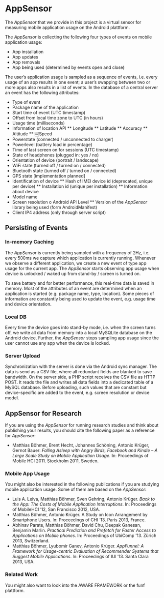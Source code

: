 # AppSensor

The _AppSensor_ that we provide in this project is a virtual sensor for measuring mobile application usage on the Android plattform.

The _AppSensor_ is collecting the following four types of events on mobile application usage:

* App installation
* App updates
* App removals
* App being used (determined by events open and close)

The user’s application usage is sampled as a sequence of events, i.e. every usage of an app results in one event; a user’s swapping between two or more apps also results in a list of events. In the database of a central server an event has the following attributes:
* Type of event
* Package name of the application
* Start time of event (UTC timestamp)
* Offset from local time zone to UTC (in hours)
* Usage time (milliseconds)
* Information of location API
** Longitude
** Latitude
** Accuracy
** Altitude
** ￼Speed
* Powerstate (connected / unconnected to charger)
* Powerlevel (battery load in percentage)
* Time of last screen on for sessions (UTC timestamp)
* State of headphones (plugged in: yes / no)
* Orientation of device (portrait / landscape)
* WiFi state (turned off / turned on / connected)
* Bluetooth state (turned off / turned on / connected)
* GPS state [implementation planned]
* Identification of device
** Hash of IMEI device id (deprecated, unique per device)
** Installation id (unique per installation)
** Information about device
* Model name
* Screen resolution o Android API Level
** Version of the _AppSensor_ library being used (form AndroidManifest)
* Client IP4 address (only through server script)

## Persisting of Events 

### In-memory Caching
The _AppSensor_ is currently being sampled with a frequency of 2Hz, i.e. every 500ms we capture which application is currently running. Whenever we observe a different application, we create a new event of type app usage for the current app. The _AppSensor_ starts observing app usage when device is unlocked / waked up from stand-by / screen is turned on.

To save battery and for better performance, this real-time data is saved in memory. Most of the attributes of an event are determined when an application is started (e.g. package name, type, location). Some pieces of information are constantly being used to update the event, e.g. usage time and device orientation.

### Local DB
Every time the device goes into stand-by mode, i.e. when the screen turns off, we write all data from memory into a local MySQLite database on the Android device. Further, the _AppSensor_ stops sampling app usage since the user cannot use any app when the device is locked.

### Server Upload
Synchronization with the server is done via the Android sync manager. The data is send as a CSV file, where all redundant fields are blanked to save bandwidth. On the server side, a PHP script receives the CSV file as HTTP POST. It reads the file and writes all data fields into a dedicated table of a MySQL database. Before uploading, such values that are constant but device-specific are added to the event, e.g. screen resolution or device model.

## AppSensor for Research

If you are using the _AppSensor_ for running research studies and think about publishing your results, you should cite the following paper as a reference for _AppSensor_:

* Matthias Böhmer, Brent Hecht, Johannes Schöning, Antonio Krüger, Gernot Bauer: _Falling Asleep with Angry Birds, Facebook and Kindle – A Large Scale Study on Mobile Application Usage_. In: Proceedings of Mobile HCI 2011. Stockholm 2011, Sweden.

### Mobile App Usage

You might also be interested in the following publications if you are studying mobile application usage. Some of them are based on the _AppSensor_:
* Luis A. Leiva, Matthias Böhmer, Sven Gehring, Antonio Krüger. _Back to the App: The Costs of Mobile Application Interruptions_. In: Proceedings of MobileHCI ’12, San Francisco 2012, USA.
* Matthias Böhmer, Antonio Krüger. A Study on Icon Arrangement by Smartphone Users. In: Proceedings of CHI ’13. Paris 2013, France.
* Abhinav Parate, Matthias Böhmer, David Chu, Deepak Ganesan, Benjamin Marlin. _Practical Prediction and Prefetch for Faster Access to Applications on Mobile phones_. In: Proceedings of UbiComp ’13. Zürich 2013, Switzerland.
* Matthias Böhmer, Lyubomir Ganev, Antonio Krüger. _AppFunnel: A Framework for Usage-centric Evaluation of Recommender Systems that Suggest Mobile Applications_. In: Proceedings of IUI ’13. Santa Clara 2013, USA.

### Related Work

You might also want to look into the AWARE FRAMEWORK or the funf plattform.